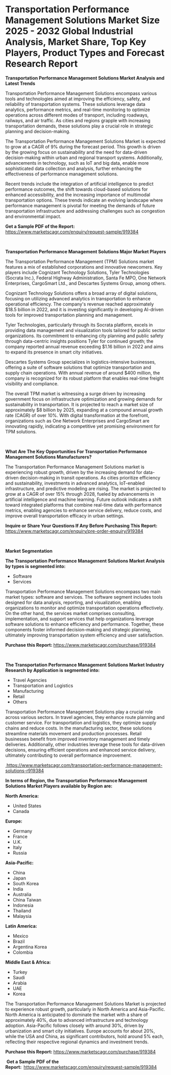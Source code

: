 <p><h1>Transportation Performance Management Solutions Market Size 2025 - 2032 Global Industrial Analysis, Market Share, Top Key Players, Product Types and Forecast Research Report</h1></p><p><strong>Transportation Performance Management Solutions Market Analysis and Latest Trends</strong></p>
<p><p>Transportation Performance Management Solutions encompass various tools and technologies aimed at improving the efficiency, safety, and reliability of transportation systems. These solutions leverage data analytics, performance metrics, and real-time monitoring to optimize operations across different modes of transport, including roadways, railways, and air traffic. As cities and regions grapple with increasing transportation demands, these solutions play a crucial role in strategic planning and decision-making.</p><p>The Transportation Performance Management Solutions Market is expected to grow at a CAGR of 9% during the forecast period. This growth is driven by the growing focus on sustainability and the need for data-driven decision-making within urban and regional transport systems. Additionally, advancements in technology, such as IoT and big data, enable more sophisticated data collection and analysis, further enhancing the effectiveness of performance management solutions. </p><p>Recent trends include the integration of artificial intelligence to predict performance outcomes, the shift towards cloud-based solutions for enhanced accessibility, and the increasing importance of multimodal transportation options. These trends indicate an evolving landscape where performance management is pivotal for meeting the demands of future transportation infrastructure and addressing challenges such as congestion and environmental impact.</p></p>
<p><strong>Get a Sample PDF of the Report:&nbsp;</strong> <a href="https://www.marketscagr.com/enquiry/request-sample/919384?utm_campaign=2934&utm_medium=2&utm_source=Github&utm_content=ia&utm_term=18042025&utm_id=transportation-performance-management-solutions">https://www.marketscagr.com/enquiry/request-sample/919384</a></p>
<p>&nbsp;</p>
<p><strong>Transportation Performance Management Solutions Major Market Players</strong></p>
<p><p>The Transportation Performance Management (TPM) Solutions market features a mix of established corporations and innovative newcomers. Key players include Cognizant Technology Solutions, Tyler Technologies (Socrata Inc.), Federal Highway Administration, Santa Fe MPO, One Network Enterprises, CargoSmart Ltd., and Descartes Systems Group, among others.</p><p>Cognizant Technology Solutions offers a broad array of digital solutions, focusing on utilizing advanced analytics in transportation to enhance operational efficiency. The company's revenue reached approximately $18.5 billion in 2022, and it is investing significantly in developing AI-driven tools for improved transportation planning and management.</p><p>Tyler Technologies, particularly through its Socrata platform, excels in providing data management and visualization tools tailored for public sector organizations. Its commitment to enhancing city planning and public safety through data-centric insights positions Tyler for continued growth; the company reported annual revenue exceeding $1.16 billion in 2022 and aims to expand its presence in smart city initiatives.</p><p>Descartes Systems Group specializes in logistics-intensive businesses, offering a suite of software solutions that optimize transportation and supply chain operations. With annual revenue of around $400 million, the company is recognized for its robust platform that enables real-time freight visibility and compliance.</p><p>The overall TPM market is witnessing a surge driven by increasing government focus on infrastructure optimization and growing demands for sustainability in transportation. It is projected to reach a market size of approximately $8 billion by 2025, expanding at a compound annual growth rate (CAGR) of over 10%. With digital transformation at the forefront, organizations such as One Network Enterprises and CargoSmart are innovating rapidly, indicating a competitive yet promising environment for TPM solutions.</p></p>
<p>&nbsp;</p>
<p><strong>What Are The Key Opportunities For Transportation Performance Management Solutions Manufacturers?</strong></p>
<p><p>The Transportation Performance Management Solutions market is experiencing robust growth, driven by the increasing demand for data-driven decision-making in transit operations. As cities prioritize efficiency and sustainability, investments in advanced analytics, IoT-enabled infrastructure, and predictive modeling are rising. The market is projected to grow at a CAGR of over 15% through 2028, fueled by advancements in artificial intelligence and machine learning. Future outlook indicates a shift toward integrated platforms that combine real-time data with performance metrics, enabling agencies to enhance service delivery, reduce costs, and improve overall transportation efficacy in urban settings.</p></p>
<p><strong>Inquire or Share Your Questions If Any Before Purchasing This Report:</strong> <a href="https://www.marketscagr.com/enquiry/pre-order-enquiry/919384?utm_campaign=2934&utm_medium=2&utm_source=Github&utm_content=ia&utm_term=18042025&utm_id=transportation-performance-management-solutions">https://www.marketscagr.com/enquiry/pre-order-enquiry/919384</a></p>
<p>&nbsp;</p>
<p><strong>Market Segmentation</strong></p>
<p><strong>The Transportation Performance Management Solutions Market Analysis by types is segmented into:</strong></p>
<p><ul><li>Software</li><li>Services</li></ul></p>
<p><p>Transportation Performance Management Solutions encompass two main market types: software and services. The software segment includes tools designed for data analysis, reporting, and visualization, enabling organizations to monitor and optimize transportation operations effectively. On the other hand, the services market comprises consulting, implementation, and support services that help organizations leverage software solutions to enhance efficiency and performance. Together, these components foster informed decision-making and strategic planning, ultimately improving transportation system efficiency and user satisfaction.</p></p>
<p><strong>Purchase this Report:&nbsp;</strong><a href="https://www.marketscagr.com/purchase/919384?utm_campaign=2934&utm_medium=2&utm_source=Github&utm_content=ia&utm_term=18042025&utm_id=transportation-performance-management-solutions">https://www.marketscagr.com/purchase/919384</a></p>
<p>&nbsp;</p>
<p><strong>The Transportation Performance Management Solutions Market Industry Research by Application is segmented into:</strong></p>
<p><ul><li>Travel Agencies</li><li>Transportation and Logistics</li><li>Manufacturing</li><li>Retail</li><li>Others</li></ul></p>
<p><p>Transportation Performance Management Solutions play a crucial role across various sectors. In travel agencies, they enhance route planning and customer service. For transportation and logistics, they optimize supply chains and reduce costs. In the manufacturing sector, these solutions streamline materials movement and production processes. Retail businesses benefit from improved inventory management and timely deliveries. Additionally, other industries leverage these tools for data-driven decisions, ensuring efficient operations and enhanced service delivery, ultimately contributing to overall performance improvement.</p></p>
<p><a href="https://www.marketscagr.com/transportation-performance-management-solutions-r919384?utm_campaign=2934&utm_medium=2&utm_source=Github&utm_content=ia&utm_term=18042025&utm_id=transportation-performance-management-solutions">&nbsp;https://www.marketscagr.com/transportation-performance-management-solutions-r919384</a></p>
<p><strong>In terms of Region, the Transportation Performance Management Solutions Market Players available by Region are:</strong></p>
<p>
    <p> <strong> North America: </strong>
        <ul>
            <li>United States</li>
            <li>Canada</li>
        </ul>
        </p> 
    <p> <strong> Europe: </strong>
        <ul>
            <li>Germany</li>
            <li>France</li>
            <li>U.K.</li>
            <li>Italy</li>
            <li>Russia</li>
        </ul>
        </p> 
    <p> <strong> Asia-Pacific: </strong>
        <ul>
            <li>China</li>
            <li>Japan</li>
            <li>South Korea</li>
            <li>India</li>
            <li>Australia</li>
            <li>China Taiwan</li>
            <li>Indonesia</li>
            <li>Thailand</li>
            <li>Malaysia</li>
        </ul>
        </p> 
    <p> <strong> Latin America: </strong>
        <ul>
            <li>Mexico</li>
            <li>Brazil</li>
            <li>Argentina Korea</li>
            <li>Colombia</li>
        </ul>
        </p> 
    <p> <strong> Middle East & Africa: </strong>
        <ul>
            <li>Turkey</li>
            <li>Saudi</li>
            <li>Arabia</li>
            <li>UAE</li>
            <li>Korea</li>
        </ul>
    </p>
    </p>
<p><p>The Transportation Performance Management Solutions Market is projected to experience robust growth, particularly in North America and Asia-Pacific. North America is anticipated to dominate the market with a share of approximately 40%, due to advanced infrastructure and technology adoption. Asia-Pacific follows closely with around 30%, driven by urbanization and smart city initiatives. Europe accounts for about 20%, while the USA and China, as significant contributors, hold around 5% each, reflecting their respective regional dynamics and investment trends.</p></p>
<p><strong>Purchase this Report: </strong><a href="https://www.marketscagr.com/purchase/919384?utm_campaign=2934&utm_medium=2&utm_source=Github&utm_content=ia&utm_term=18042025&utm_id=transportation-performance-management-solutions">https://www.marketscagr.com/purchase/919384</a></p>
<p>&nbsp;<strong>Get a Sample PDF of the Report:&nbsp;&nbsp;</strong><a href="https://www.marketscagr.com/enquiry/request-sample/919384?utm_campaign=2934&utm_medium=2&utm_source=Github&utm_content=ia&utm_term=18042025&utm_id=transportation-performance-management-solutions">https://www.marketscagr.com/enquiry/request-sample/919384</a></p>
<p><strong></strong></p>
<p><p></p><p></p><p></p></p>